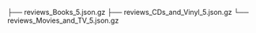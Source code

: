 ├── reviews_Books_5.json.gz
├── reviews_CDs_and_Vinyl_5.json.gz
└── reviews_Movies_and_TV_5.json.gz


